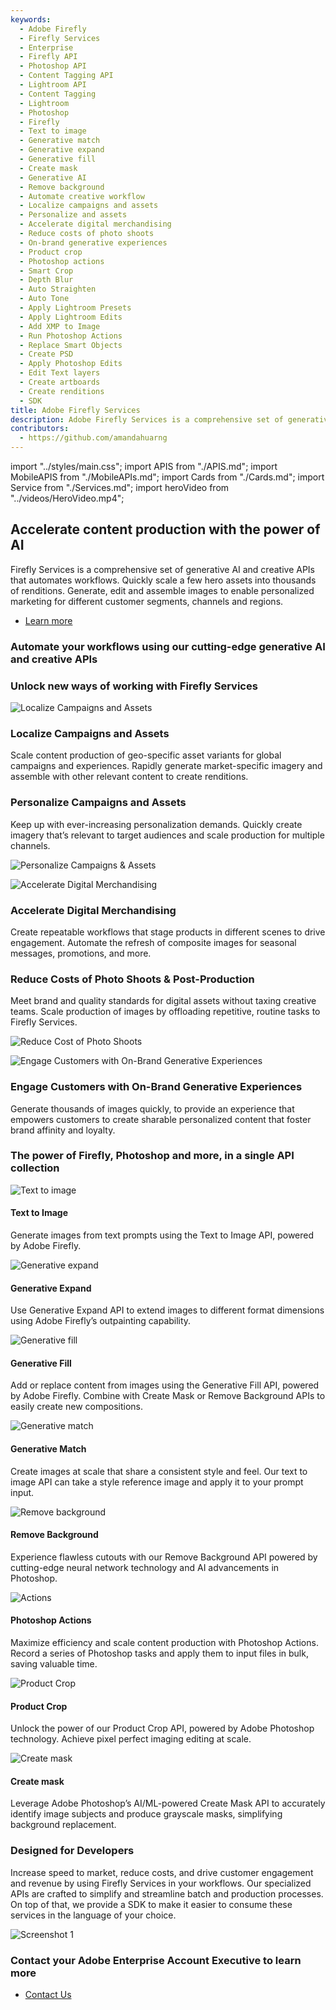 ```yaml
---
keywords:
  - Adobe Firefly
  - Firefly Services
  - Enterprise
  - Firefly API
  - Photoshop API
  - Content Tagging API
  - Lightroom API
  - Content Tagging
  - Lightroom
  - Photoshop
  - Firefly
  - Text to image
  - Generative match
  - Generative expand
  - Generative fill
  - Create mask
  - Generative AI
  - Remove background
  - Automate creative workflow
  - Localize campaigns and assets
  - Personalize and assets
  - Accelerate digital merchandising
  - Reduce costs of photo shoots
  - On-brand generative experiences
  - Product crop
  - Photoshop actions
  - Smart Crop
  - Depth Blur
  - Auto Straighten
  - Auto Tone
  - Apply Lightroom Presets
  - Apply Lightroom Edits
  - Add XMP to Image
  - Run Photoshop Actions
  - Replace Smart Objects
  - Create PSD
  - Apply Photoshop Edits
  - Edit Text layers
  - Create artboards
  - Create renditions
  - SDK
title: Adobe Firefly Services
description: Adobe Firefly Services is a comprehensive set of generative AI and creative APIs.
contributors:
  - https://github.com/amandahuarng
---
```


import "../styles/main.css";
import APIS from "./APIS.md";
import MobileAPIS from "./MobileAPIs.md";
import Cards from "./Cards.md";
import Service from "./Services.md";
import heroVideo from "../videos/HeroVideo.mp4";

<Hero slots="heading, text, buttons" variant="halfwidth" videoUrl={heroVideo} className="fireflyService-hero" />

## Accelerate content production with the power of AI

Firefly Services is a comprehensive set of generative AI and creative APIs that automates workflows.  Quickly scale a few hero assets into thousands of renditions.  Generate, edit and assemble images to enable personalized marketing for different customer segments, channels and regions.

- [Learn more](https://developer.adobe.com/firefly-services/docs)

<TextBlock slots="heading" className="fireflyAnnouncement" theme="light"/>

### Automate your workflows using our cutting-edge generative AI and creative APIs

<WrapperComponent slots="content" repeat="1" theme="light" className="cardsWrapper" />

<Cards />

<TextBlock slots="heading" className="fireflyAnnouncement creative-cloud-apiWays" theme="lightest"/>

### Unlock new ways of working with Firefly Services

<TextBlock slots="image, heading, text" className="campaigns" />

![Localize Campaigns and Assets](./images/UseCase1_final.png)

### Localize Campaigns and Assets

Scale content production of geo-specific asset variants for global campaigns and experiences. Rapidly generate market-specific imagery and assemble with other relevant content to create renditions.
  
<TextBlock slots="heading, text , image" className="campaigns" />

### Personalize Campaigns and Assets

Keep up with ever-increasing personalization demands. Quickly create imagery that’s relevant to target audiences and scale production for multiple channels.

![Personalize Campaigns & Assets](./images/UseCase2_final.png)

<TextBlock slots="image, heading, text" className="campaigns" />

![Accelerate Digital Merchandising](./images/UseCase3.png)

### Accelerate Digital Merchandising

Create repeatable workflows that stage products in different scenes to drive engagement. Automate the refresh of composite images for seasonal messages, promotions, and more.

<TextBlock slots="heading, text , image" className="campaigns" />

### Reduce Costs of Photo Shoots & Post-Production

Meet brand and quality standards for digital assets without taxing creative teams. Scale production of images by offloading repetitive, routine tasks to Firefly Services.

![Reduce Cost of Photo Shoots](./images/UseCase4_new.png)

<TextBlock slots="image, heading, text" className="campaigns last_campaigns" />

![Engage Customers with On-Brand Generative Experiences](./images/UseCase5_final.png)

### Engage Customers with On-Brand Generative Experiences

Generate thousands of images quickly, to provide an experience that empowers customers to create sharable personalized content that foster brand affinity and loyalty.

<TextBlock slots="heading" className="fireflyAnnouncement" theme="light"/>

### The power of Firefly, Photoshop and more, in a single API collection

<Carousel slots="image, heading, text" repeat="8"  theme="light" className="carousel"  />

![Text to image](./images/carousels/final/text-to-image.png)

#### Text to Image

Generate images from text prompts using the Text to Image API, powered by Adobe Firefly.

![Generative expand](./images/carousels/final/gen-expand.png)

#### Generative Expand

Use Generative Expand API to extend images to different format dimensions using Adobe Firefly’s outpainting capability.

 ![Generative fill](./images/carousels/final/gen-fill.png)

#### Generative Fill

Add or replace content from images using the Generative Fill API, powered by Adobe Firefly. Combine with Create Mask or Remove Background APIs to easily create new compositions.

![Generative match](./images/carousels/final/gen-match.png)

#### Generative Match

Create images at scale that share a consistent style and feel. Our text to image API can take a style reference image and apply it to your prompt input.

![Remove background](./images/carousels/final/remove-bg.png)

#### Remove Background

Experience flawless cutouts with our Remove Background API powered by cutting-edge neural network technology and AI advancements in Photoshop.

![Actions](./images/carousels/final/actions.png)

#### Photoshop Actions

Maximize efficiency and scale content production with Photoshop Actions. Record a series of Photoshop tasks and apply them to input files in bulk, saving valuable time.

![Product Crop](./images/carousels/final/product-crop.png)

#### Product Crop

Unlock the power of our Product Crop API, powered by Adobe Photoshop technology. Achieve pixel perfect imaging editing at scale.

![Create mask](./images/carousels/final/create-mask.png)

#### Create mask

Leverage Adobe Photoshop’s AI/ML-powered Create Mask API to accurately identify image subjects and produce grayscale masks, simplifying background replacement.

<WrapperComponent slots="content" repeat="1" theme="light" className="wrapperForDisplayListItems" />

<APIS />

<WrapperComponent slots="content" repeat="1" theme="light" className="mobileWrapper" />

<MobileAPIS />

<WrapperComponent slots="content" repeat="1" theme="lightest" className="miniproductListWrapper" />

<Service />

<TextBlock slots="heading, text, image" className="designedForDevlopers" />

### Designed for Developers

Increase speed to market, reduce costs, and drive customer engagement and revenue by using Firefly Services in your workflows. Our specialized APIs are crafted to simplify and streamline batch and production processes. On top of that, we provide a SDK to make it easier to consume these services in the language of your choice.

![Screenshot 1](./images/DesignedForDevelopers_image.png)

<TextBlock slots="heading, buttons" className="fireflyAnnouncement contactUs" theme="light"/>

### Contact your Adobe Enterprise Account Executive to learn more

- [Contact Us](/faas)